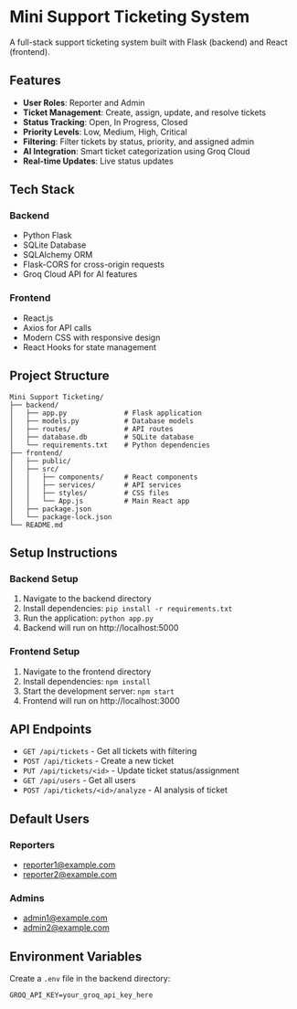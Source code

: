 # Mini Support Ticketing System

A full-stack support ticketing system built with Flask (backend) and React (frontend).

## Features

- **User Roles**: Reporter and Admin
- **Ticket Management**: Create, assign, update, and resolve tickets
- **Status Tracking**: Open, In Progress, Closed
- **Priority Levels**: Low, Medium, High, Critical
- **Filtering**: Filter tickets by status, priority, and assigned admin
- **AI Integration**: Smart ticket categorization using Groq Cloud
- **Real-time Updates**: Live status updates

## Tech Stack

### Backend
- Python Flask
- SQLite Database
- SQLAlchemy ORM
- Flask-CORS for cross-origin requests
- Groq Cloud API for AI features

### Frontend
- React.js
- Axios for API calls
- Modern CSS with responsive design
- React Hooks for state management

## Project Structure

```
Mini Support Ticketing/
├── backend/
│   ├── app.py              # Flask application
│   ├── models.py           # Database models
│   ├── routes/             # API routes
│   ├── database.db         # SQLite database
│   └── requirements.txt    # Python dependencies
├── frontend/
│   ├── public/
│   ├── src/
│   │   ├── components/     # React components
│   │   ├── services/       # API services
│   │   ├── styles/         # CSS files
│   │   └── App.js          # Main React app
│   ├── package.json
│   └── package-lock.json
└── README.md
```

## Setup Instructions

### Backend Setup
1. Navigate to the backend directory
2. Install dependencies: `pip install -r requirements.txt`
3. Run the application: `python app.py`
4. Backend will run on http://localhost:5000

### Frontend Setup
1. Navigate to the frontend directory
2. Install dependencies: `npm install`
3. Start the development server: `npm start`
4. Frontend will run on http://localhost:3000

## API Endpoints

- `GET /api/tickets` - Get all tickets with filtering
- `POST /api/tickets` - Create a new ticket
- `PUT /api/tickets/<id>` - Update ticket status/assignment
- `GET /api/users` - Get all users
- `POST /api/tickets/<id>/analyze` - AI analysis of ticket

## Default Users

### Reporters
- reporter1@example.com
- reporter2@example.com

### Admins
- admin1@example.com
- admin2@example.com

## Environment Variables

Create a `.env` file in the backend directory:
```
GROQ_API_KEY=your_groq_api_key_here
```
